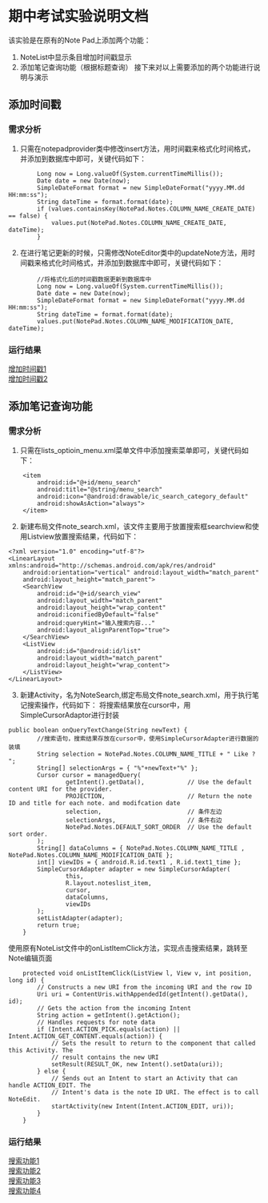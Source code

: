 # 期中考试实验说明文档
该实验是在原有的Note Pad上添加两个功能：
1. NoteList中显示条目增加时间戳显示
2. 添加笔记查询功能（根据标题查询）
接下来对以上需要添加的两个功能进行说明与演示
## 添加时间戳
### 需求分析
1. 只需在notepadprovider类中修改insert方法，用时间戳来格式化时间格式，并添加到数据库中即可，关键代码如下：
```
        Long now = Long.valueOf(System.currentTimeMillis());
        Date date = new Date(now);
        SimpleDateFormat format = new SimpleDateFormat("yyyy.MM.dd HH:mm:ss");
        String dateTime = format.format(date);
        if (values.containsKey(NotePad.Notes.COLUMN_NAME_CREATE_DATE) == false) {
            values.put(NotePad.Notes.COLUMN_NAME_CREATE_DATE, dateTime);
        }
```
2. 在进行笔记更新的时候，只需修改NoteEditor类中的updateNote方法，用时间戳来格式化时间格式，并添加到数据库中即可，关键代码如下：
```        ContentValues values = new ContentValues();
        //将格式化后的时间戳数据更新到数据库中
        Long now = Long.valueOf(System.currentTimeMillis());
        Date date = new Date(now);
        SimpleDateFormat format = new SimpleDateFormat("yyyy.MM.dd HH:mm:ss");
        String dateTime = format.format(date);
        values.put(NotePad.Notes.COLUMN_NAME_MODIFICATION_DATE, dateTime);
```
### 运行结果
[增加时间戳1](https://github.com/ysw990312/AndroidPrograms/blob/master/NotePad-master/Pictures/%E5%A2%9E%E5%8A%A0%E6%97%B6%E9%97%B4%E6%88%B31.png)<br />
[增加时间戳2](https://github.com/ysw990312/AndroidPrograms/blob/master/NotePad-master/Pictures/%E5%A2%9E%E5%8A%A0%E6%97%B6%E9%97%B4%E6%88%B32.png)
## 添加笔记查询功能
### 需求分析
1. 只需在lists_optioin_menu.xml菜单文件中添加搜索菜单即可，关键代码如下：
```
    <item
        android:id="@+id/menu_search"
        android:title="@string/menu_search"
        android:icon="@android:drawable/ic_search_category_default"
        android:showAsAction="always">
    </item>
```
2. 新建布局文件note_search.xml，该文件主要用于放置搜索框searchview和使用Listview放置搜索结果，代码如下：
```
<?xml version="1.0" encoding="utf-8"?>
<LinearLayout xmlns:android="http://schemas.android.com/apk/res/android"
    android:orientation="vertical" android:layout_width="match_parent"
    android:layout_height="match_parent">
    <SearchView
        android:id="@+id/search_view"
        android:layout_width="match_parent"
        android:layout_height="wrap_content"
        android:iconifiedByDefault="false"
        android:queryHint="输入搜索内容..."
        android:layout_alignParentTop="true">
    </SearchView>
    <ListView
        android:id="@android:id/list"
        android:layout_width="match_parent"
        android:layout_height="wrap_content">
    </ListView>
</LinearLayout>
```
3. 新建Activity，名为NoteSearch,绑定布局文件note_search.xml，用于执行笔记搜索操作，代码如下：
将搜索结果放在cursor中，用SimpleCursorAdaptor进行封装
```
public boolean onQueryTextChange(String newText) {
        //搜索语句，搜索结果存放在cursor中，使用SimpleCursorAdapter进行数据的装填
        String selection = NotePad.Notes.COLUMN_NAME_TITLE + " Like ? ";
        String[] selectionArgs = { "%"+newText+"%" };
        Cursor cursor = managedQuery(
                getIntent().getData(),            // Use the default content URI for the provider.
                PROJECTION,                       // Return the note ID and title for each note. and modifcation date
                selection,                        // 条件左边
                selectionArgs,                    // 条件右边
                NotePad.Notes.DEFAULT_SORT_ORDER  // Use the default sort order.
        );
        String[] dataColumns = { NotePad.Notes.COLUMN_NAME_TITLE ,  NotePad.Notes.COLUMN_NAME_MODIFICATION_DATE };
        int[] viewIDs = { android.R.id.text1 , R.id.text1_time };
        SimpleCursorAdapter adapter = new SimpleCursorAdapter(
                this,
                R.layout.noteslist_item,
                cursor,
                dataColumns,
                viewIDs
        );
        setListAdapter(adapter);
        return true;
    }
```
使用原有NoteList文件中的onListItemClick方法，实现点击搜索结果，跳转至Note编辑页面
```
    protected void onListItemClick(ListView l, View v, int position, long id) {
        // Constructs a new URI from the incoming URI and the row ID
        Uri uri = ContentUris.withAppendedId(getIntent().getData(), id);
        // Gets the action from the incoming Intent
        String action = getIntent().getAction();
        // Handles requests for note data
        if (Intent.ACTION_PICK.equals(action) || Intent.ACTION_GET_CONTENT.equals(action)) {
            // Sets the result to return to the component that called this Activity. The
            // result contains the new URI
            setResult(RESULT_OK, new Intent().setData(uri));
        } else {
            // Sends out an Intent to start an Activity that can handle ACTION_EDIT. The
            // Intent's data is the note ID URI. The effect is to call NoteEdit.
            startActivity(new Intent(Intent.ACTION_EDIT, uri));
        }
    }
```
### 运行结果
[搜索功能1](https://github.com/ysw990312/AndroidPrograms/blob/master/NotePad-master/Pictures/%E6%90%9C%E7%B4%A2%E5%8A%9F%E8%83%BD1.png)<br />
[搜索功能2](https://github.com/ysw990312/AndroidPrograms/blob/master/NotePad-master/Pictures/%E6%90%9C%E7%B4%A2%E5%8A%9F%E8%83%BD2.png)<br />
[搜索功能3](https://github.com/ysw990312/AndroidPrograms/blob/master/NotePad-master/Pictures/%E6%90%9C%E7%B4%A2%E5%8A%9F%E8%83%BD3.png)<br />
[搜索功能4](https://github.com/ysw990312/AndroidPrograms/blob/master/NotePad-master/Pictures/%E6%90%9C%E7%B4%A2%E5%8A%9F%E8%83%BD4.png)

